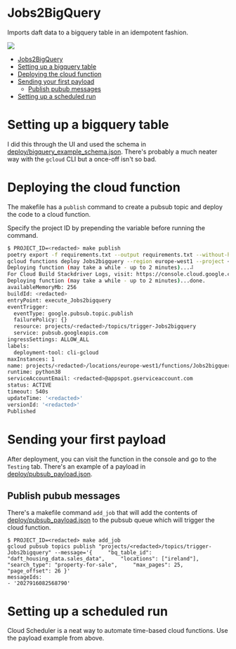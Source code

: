 # Jobs2BigQuery

Imports daft data to a bigquery table in an idempotent fashion.

![](images/diagram.jpg)


- [Jobs2BigQuery](#jobs2bigquery)
- [Setting up a bigquery table](#setting-up-a-bigquery-table)
- [Deploying the cloud function](#deploying-the-cloud-function)
- [Sending your first payload](#sending-your-first-payload)
  - [Publish pubub messages](#publish-pubub-messages)
- [Setting up a scheduled run](#setting-up-a-scheduled-run)



# Setting up a bigquery table
I did this through the UI and used the schema in [deploy/bigquery_example_schema.json](deploy/bigquery_example_schema.json). There's probably a much neater way with the `gcloud` CLI but a once-off isn't so bad.

# Deploying the cloud function

The makefile has a `publish` command to create a pubsub topic and deploy the code to a cloud function.

Specify the project ID by prepending the variable before running the command.

```bash
$ PROJECT_ID=<redacted> make publish
poetry export -f requirements.txt --output requirements.txt --without-hashes
gcloud functions deploy Jobs2bigquery --region europe-west1 --project <redacted> --runtime python38 --memory 256MB --entry-point execute_Jobs2bigquery --trigger-topic "trigger-Jobs2bigquery" --timeout 540s --max-instances 1
Deploying function (may take a while - up to 2 minutes)...⠼                                                                                           
For Cloud Build Stackdriver Logs, visit: https://console.cloud.google.com/logs/viewer?<redacted>
Deploying function (may take a while - up to 2 minutes)...done.                                                                                       
availableMemoryMb: 256
buildId: <redacted>
entryPoint: execute_Jobs2bigquery
eventTrigger:
  eventType: google.pubsub.topic.publish
  failurePolicy: {}
  resource: projects/<redacted>/topics/trigger-Jobs2bigquery
  service: pubsub.googleapis.com
ingressSettings: ALLOW_ALL
labels:
  deployment-tool: cli-gcloud
maxInstances: 1
name: projects/<redacted>/locations/europe-west1/functions/Jobs2bigquery
runtime: python38
serviceAccountEmail: <redacted>@appspot.gserviceaccount.com
status: ACTIVE
timeout: 540s
updateTime: '<redacted>'
versionId: '<redacted>'
Published
```

# Sending your first payload

After deployment, you can visit the function in the console and go to the `Testing` tab. There's an example of a payload in [deploy/pubsub_payload.json](deploy/pubsub_payload.json).

## Publish pubub messages

There's a makefile command `add_job` that will add the contents of [deploy/pubsub_payload.json](deploy/pubsub_payload.json) to the pubsub queue which will trigger the cloud function.

```
$ PROJECT_ID=<redacted> make add_job
gcloud pubsub topics publish "projects/<redacted>/topics/trigger-Jobs2bigquery" --message='{     "bq_table_id": "daft_housing_data.sales_data",     "locations": ["ireland"],     "search_type": "property-for-sale",     "max_pages": 25,     "page_offset": 26 }'
messageIds:
- '2027916082568790'
```

# Setting up a scheduled run

Cloud Scheduler is a neat way to automate time-based cloud functions. Use the payload example from above.
